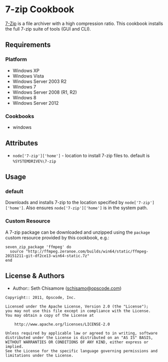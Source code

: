 7-zip Cookbook
==============
[7-Zip](http://www.7-zip.org/) is a file archiver with a high compression ratio. This cookbook installs the full 7-zip suite of tools (GUI and CLI).


Requirements
------------
### Platform
- Windows XP
- Windows Vista
- Windows Server 2003 R2
- Windows 7
- Windows Server 2008 (R1, R2)
- Windows 8
- Windows Server 2012

### Cookbooks
- windows


Attributes
----------
- `node['7-zip']['home']` - location to install 7-zip files to.  default is `%SYSTEMDRIVE%\7-zip`


Usage
-----
### default
Downloads and installs 7-zip to the location specified by `node['7-zip']['home']`.  Also ensures `node['7-zip']['home']` is in the system path.

### Custom Resource

A 7-zip package can be downloaded and unzipped using the `package` custom resource provided by this cookbook, e.g.:

```
seven_zip_package 'ffmpeg' do
  source "http://ffmpeg.zeranoe.com/builds/win64/static/ffmpeg-20151211-git-df2ce13-win64-static.7z"
end
```

License & Authors
-----------------
- Author:: Seth Chisamore (<schisamo@opscode.com>)

```text
Copyright:: 2011, Opscode, Inc.

Licensed under the Apache License, Version 2.0 (the "License");
you may not use this file except in compliance with the License.
You may obtain a copy of the License at

    http://www.apache.org/licenses/LICENSE-2.0

Unless required by applicable law or agreed to in writing, software
distributed under the License is distributed on an "AS IS" BASIS,
WITHOUT WARRANTIES OR CONDITIONS OF ANY KIND, either express or implied.
See the License for the specific language governing permissions and
limitations under the License.
```
